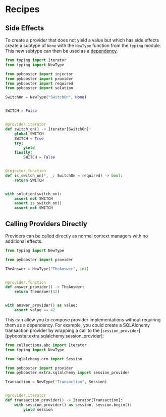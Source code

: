# Recipes

## Side Effects

To create a provider that does not yield a value but which has side effects create a
subtype of `None` with the `NewType` function from the `typing` module. This new subtype
can then be used as a [dependency](concepts.md#dependencies).

```python
from typing import Iterator
from typing import NewType

from pybooster import injector
from pybooster import provider
from pybooster import required
from pybooster import solution

SwitchOn = NewType("SwitchOn", None)


SWITCH = False


@provider.iterator
def switch_on() -> Iterator[SwitchOn]:
    global SWITCH
    SWITCH = True
    try:
        yield
    finally:
        SWITCH = False


@injector.function
def is_switch_on(*, _: SwitchOn = required) -> bool:
    return SWITCH


with solution(switch_on):
    assert not SWITCH
    assert is_switch_on()
    assert not SWITCH
```

## Calling Providers Directly

Providers can be called directly as normal context managers with no additional effects.

```python
from typing import NewType

from pybooster import provider

TheAnswer = NewType("TheAnswer", int)


@provider.function
def answer_provider() -> TheAnswer:
    return TheAnswer(42)


with answer_provider() as value:
    assert value == 42
```

This can allow you to compose provider implementations without requiring them as a
dependency. For example, you could create a SQLAlchemy transaction provider by wrapping
a call to the [`session_provider`][pybooster.extra.sqlalchemy.session_provider]:

```python
from collections.abc import Iterator
from typing import NewType

from sqlalchemy.orm import Session

from pybooster import provider
from pybooster.extra.sqlalchemy import session_provider

Transaction = NewType("Transaction", Session)


@provider.iterator
def transaction_provider() -> Iterator[Transaction]:
    with session_provider() as session, session.begin():
        yield session
```
